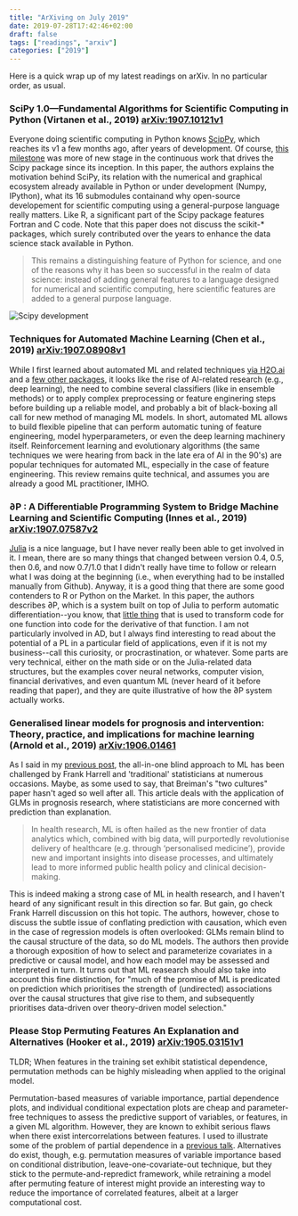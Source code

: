 ```yaml
---
title: "ArXiving on July 2019"
date: 2019-07-28T17:42:46+02:00
draft: false
tags: ["readings", "arxiv"]
categories: ["2019"]
---
```


Here is a quick wrap up of my latest readings on arXiv. In no particular order, as usual.

<!--more-->

### SciPy 1.0—Fundamental Algorithms for Scientific Computing in Python (Virtanen et al., 2019) [arXiv:1907.10121v1](https://arxiv.org/abs/1907.10121)

Everyone doing scientific computing in Python knows [ScipPy](https://scipy.org), which reaches its v1 a few months ago, after years of development. Of course, [this milestone](https://docs.scipy.org/doc/scipy/reference/release.1.0.0.html) was more of new stage in the continuous work that drives the Scipy package since its inception. In this paper, the authors explains the motivation behind SciPy, its relation with the numerical and graphical ecosystem already available in Python or under development (Numpy, IPython), what its 16 submodules containand why open-source developement for scientific computing using a general-purpose language really matters. Like R, a significant part of the Scipy package features Fortran and C code. Note that this paper does not discuss the scikit-\* packages, which surely contributed over the years to enhance the data science stack available in Python.

> This remains a distinguishing feature of Python for science, and one of the reasons why it has been so successful in the realm of data science: instead of adding general features to a language designed for numerical and scientific computing, here scientific features are added to a general purpose language.

![Scipy development](/img/2019-07-28-18-21-30.png)

### Techniques for Automated Machine Learning (Chen et al., 2019) [arXiv:1907.08908v1](https://arxiv.org/abs/1907.08908)

While I first learned about automated ML and related techniques [via H2O.ai](http://docs.h2o.ai/h2o/latest-stable/h2o-docs/automl.html) and a [few other packages](/post/automated-ml/), it looks like the rise of AI-related research (e.g., deep learning), the need to combine several classifiers (like in ensemble methods) or to apply complex preprocessing or feature enginering steps before building up a reliable model, and probably a bit of black-boxing all call for new method of managing ML models. In short, automated ML allows to build flexible pipeline that can perform automatic tuning of feature engineering, model hyperparameters, or even the deep learning machinery itself. Reinforcement learning and evolutionary algorithms (the same techniques we were hearing from back in the late era of AI in the 90's) are popular techniques for automated ML, especially in the case of feature engineering. This review remains quite technical, and assumes you are already a good ML practitioner, IMHO.

### ∂P : A Differentiable Programming System to Bridge Machine Learning and Scientific Computing (Innes et al., 2019) [arXiv:1907.07587v2](https://arxiv.org/abs/1907.07587)

[Julia](https://julialang.org) is a nice language, but I have never really been able to get involved in it. I mean, there are so many things that changed between version 0.4, 0.5, then 0.6, and now 0.7/1.0 that I didn't really have time to follow or relearn what I was doing at the beginning (i.e., when everything had to be installed manually from Github). Anyway, it is a good thing that there are some good contenders to R or Python on the Market. In this paper, the authors describes ∂P, which is a system built on top of Julia to perform automatic differentiation--you know, that [little thing](http://www.robots.ox.ac.uk/~tvg/publications/talks/autodiff.pdf) that is used to transform code for one function into code for the derivative of that function. I am not particularly involved in AD, but I always find interesting to read about the potential of a PL in a particular field of applications, even if it is not my business--call this curiosity, or procrastination, or whatever. Some parts are very technical, either on the math side or on the Julia-related data structures, but the examples cover neural networks, computer vision, financial derivatives, and even quantum ML (never heard of it before reading that paper), and they are quite illustrative of how the ∂P system actually works.

### Generalised linear models for prognosis and intervention: Theory, practice, and implications for machine learning (Arnold et al., 2019) [arXiv:1906.01461](https://arxiv.org/abs/1906.01461)

As I said in my [previous post](/post/tech-review-july-2019/), the all-in-one blind approach to ML has been challenged by Frank Harrell and 'traditional' statisticians at numerous occasions. Maybe, as some used to say, that Breiman's "two cultures" paper hasn't aged so well after all. This article deals with the application of GLMs in prognosis research, where statisticians are more concerned with prediction than explanation.

> In health research, ML is often hailed as the new frontier of data analytics which, combined with big data, will purportedly revolutionise delivery of healthcare (e.g. through ‘personalised medicine’), provide new and important insights into disease processes, and ultimately lead to more informed public health policy and clinical decision-making.

This is indeed making a strong case of ML in health research, and I haven't heard of any significant result in this direction so far. But gain, go check Frank Harrell discussion on this hot topic. The authors, however, chose to discuss the subtle issue of conflating prediction with causation, which even in the case of regression models is often overlooked: GLMs remain blind to the causal structure of the data, so do ML models. The authors then provide a thorough exposition of how to select and parameterize covariates in a predictive or causal model, and how each model may be assessed and interpreted in turn. It turns out that ML reasearch should also take into account this fine distinction, for "much of the promise of ML is predicated on prediction which prioritises the strength of (undirected) associations over the causal structures that give rise to them, and subsequently prioritises data-driven over theory-driven model selection."

### Please Stop Permuting Features An Explanation and Alternatives (Hooker et al., 2019) [arXiv:1905.03151v1](https://arxiv.org/abs/1905.03151)

TLDR; When features in the training set exhibit statistical dependence, permutation methods can be highly misleading when applied to the original model.

Permutation-based measures of variable importance, partial dependence plots, and individual conditional expectation plots are cheap and parameter-free techniques to assess the predictive support of variables, or features, in a given ML algorithm. However, they are known to exhibit serious flaws when there exist intercorrelations between features. I used to illustrate some of the problem of partial dependence in a [previous talk](/pub/mva_clinres.pdf). Alternatives do exist, though, e.g. permutation measures of variable importance based on conditional distribution, leave-one-covariate-out technique, but they stick to the permute-and-repredict framework, while retraining a model after permuting feature of interest might provide an interesting way to reduce the importance of correlated features, albeit at a larger computational cost.
